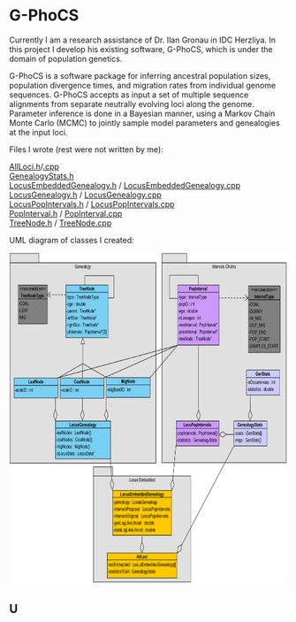 G-PhoCS
=======


Currently I am a research assistance of Dr. Ilan Gronau in IDC Herzliya.
In this project I develop his existing software, G-PhoCS, which is under the domain of population genetics. 

G-PhoCS is a software package for inferring ancestral population sizes, population divergence times, and migration rates from individual genome sequences. G-PhoCS accepts as input a set of multiple sequence alignments from separate neutrally evolving loci along the genome. Parameter inference is done in a Bayesian manner, using a Markov Chain Monte Carlo (MCMC) to jointly sample model parameters and genealogies at the input loci. 


Files I wrote (rest were not written by me):

[AllLoci.h](src/AllLoci.h)/[.cpp](src/AllLoci.cpp) <br>
[GenealogyStats.h](src/GenealogyStats.h) <br>
[LocusEmbeddedGenealogy.h](src/LocusEmbeddedGenealogy.h) / [LocusEmbeddedGenealogy.cpp](src/LocusEmbeddedGenealogy.cpp) <br>
[LocusGenealogy.h](src/LocusGenealogy.h) / [LocusGenealogy.cpp](src/LocusGenealogy.cpp) <br>
[LocusPopIntervals.h](src/LocusPopIntervals.h) / [LocusPopIntervals.cpp](src/LocusPopIntervals.cpp) <br>
[PopInterval.h](src/PopInterval.h) / [PopInterval.cpp](src/PopInterval.cpp) <br>
[TreeNode.h](src/TreeNode.h) / [TreeNode.cpp](src/TreeNode.cpp) <br>


UML diagram of classes I created:



<p align="center">
  <img width="800" height="600" src="UML diagram.png">
</p>

U
---------------



